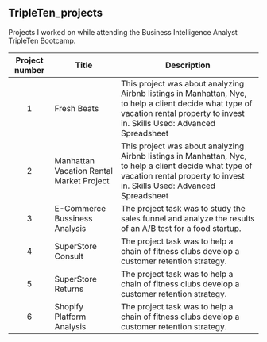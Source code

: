 ## TripleTen_projects
Projects I worked on while attending the Business Intelligence Analyst TripleTen Bootcamp.


| Project number | Title | Description |
| :-----------: | ----------- |----------- |
| 1 | Fresh Beats| This project was about analyzing Airbnb listings in Manhattan, Nyc, to help a client decide what type of vacation rental property to invest in. Skills Used: Advanced Spreadsheet  |
| 2 | Manhattan Vacation Rental Market Project| This project was about analyzing Airbnb listings in Manhattan, Nyc, to help a client decide what type of vacation rental property to invest in. Skills Used: Advanced Spreadsheet |
| 3 | E-Commerce Bussiness Analysis | The project task was to study the sales funnel and analyze the results of an A/B test for a food startup. |
| 4 | SuperStore Consult | The project task was to help a chain of fitness clubs develop a customer retention strategy. |
| 5 | SuperStore Returns | The project task was to help a chain of fitness clubs develop a customer retention strategy. |
| 6 | Shopify Platform Analysis | The project task was to help a chain of fitness clubs develop a customer retention strategy. |
